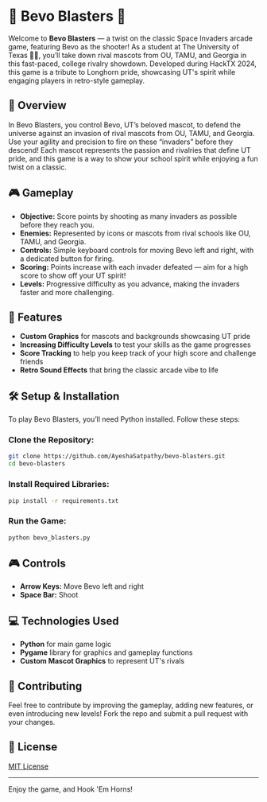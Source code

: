 

# 🤘 Bevo Blasters 🐂

Welcome to **Bevo Blasters** — a twist on the classic Space Invaders arcade game, featuring Bevo as the shooter! As a student at The University of Texas 🧡🤘, you’ll take down rival mascots from OU, TAMU, and Georgia in this fast-paced, college rivalry showdown. Developed during HackTX 2024, this game is a tribute to Longhorn pride, showcasing UT's spirit while engaging players in retro-style gameplay.

## 📜 Overview

In Bevo Blasters, you control Bevo, UT’s beloved mascot, to defend the universe against an invasion of rival mascots from OU, TAMU, and Georgia. Use your agility and precision to fire on these “invaders” before they descend! Each mascot represents the passion and rivalries that define UT pride, and this game is a way to show your school spirit while enjoying a fun twist on a classic.

## 🎮 Gameplay

- **Objective:** Score points by shooting as many invaders as possible before they reach you.
- **Enemies:** Represented by icons or mascots from rival schools like OU, TAMU, and Georgia.
- **Controls:** Simple keyboard controls for moving Bevo left and right, with a dedicated button for firing.
- **Scoring:** Points increase with each invader defeated — aim for a high score to show off your UT spirit!
- **Levels:** Progressive difficulty as you advance, making the invaders faster and more challenging.

## 🚀 Features

- **Custom Graphics** for mascots and backgrounds showcasing UT pride
- **Increasing Difficulty Levels** to test your skills as the game progresses
- **Score Tracking** to help you keep track of your high score and challenge friends
- **Retro Sound Effects** that bring the classic arcade vibe to life

## 🛠️ Setup & Installation

To play Bevo Blasters, you’ll need Python installed. Follow these steps:

### Clone the Repository:

```bash
git clone https://github.com/AyeshaSatpathy/bevo-blasters.git
cd bevo-blasters
```

### Install Required Libraries:

```bash
pip install -r requirements.txt
```

### Run the Game:

```bash
python bevo_blasters.py
```

## 🎮 Controls

- **Arrow Keys:** Move Bevo left and right
- **Space Bar:** Shoot

## 💻 Technologies Used

- **Python** for main game logic
- **Pygame** library for graphics and gameplay functions
- **Custom Mascot Graphics** to represent UT's rivals

## 👥 Contributing

Feel free to contribute by improving the gameplay, adding new features, or even introducing new levels! Fork the repo and submit a pull request with your changes.

## 📜 License

[MIT License](./LICENSE)

---

Enjoy the game, and Hook 'Em Horns!

